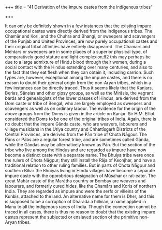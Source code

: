 +++
title = "41 Derivation of the impure castes from the indigenous tribes"

+++

It can only be definitely shown in a few instances that the existing impure occupational castes were directly derived from the indigenous tribes. The Chamār and Kori, and the Chuhra and Bhangi, or sweepers and scavengers of the Punjab and United Provinces, are now purely occupational castes and their original tribal affinities have entirely disappeared. The Chamārs and Mehtars or sweepers are in some places of a superior physical type, of comparatively good stature and light complexion;82 this may perhaps be due to a large admixture of Hindu blood through their women, during a social contact with the Hindus extending over many centuries, and also to the fact that they eat flesh when they can obtain it, including carrion. Such types are, however, exceptional among the impure castes, and there is no reason to doubt their general origin from the non-Aryan tribes, which in a few instances can be directly traced. Thus it seems likely that the Kanjars, Berias, Sānsias and other gipsy groups, as well as the Mirāsis, the vagrant bards and genealogists of the lower classes of Hindus, are derived from the Dom caste or tribe of Bengal, who are largely employed as sweepers and scavengers as well as on ordinary labour. The evidence for the origin of the above groups from the Doms is given in the article on Kanjar. Sir H.M. Elliot considered the Doms to be one of the original tribes of India. Again, there is no doubt that the impure Gānda caste, who are weavers, labourers and village musicians in the Uriya country and Chhattīsgarh Districts of the Central Provinces, are derived from the Pān tribe of Chota Nāgpur. The Pāns or Pābs are a regular forest tribe, and are sometimes called Gānda, while the Gāndas may be alternatively known as Pān. But the section of the tribe who live among the Hindus and are regarded as impure have now become a distinct caste with a separate name. The Bhuiya tribe were once the rulers of Chota Nāgpur; they still install the Rāja of Keonjhar, and have a traditional relation to other ruling families. But in parts of Chota Nāgpur and southern Bihār the Bhuiyas living in Hindu villages have become a separate impure caste with the opprobrious designation of Mūsahar or rat-eater. The great Mahār caste of the Marātha country or Bombay are weavers and labourers, and formerly cured hides, like the Chamārs and Koris of northern India. They are regarded as impure and were the serfs or villeins of the Kunbis, attached to the land. An alternative name for them is Dher, and this is supposed to be a corruption of Dharada a hillman, a name applied in Manu to all the indigenous races of India. Though the connection cannot be traced in all cases, there is thus no reason to doubt that the existing impure castes represent the subjected or enslaved section of the primitive non-Aryan tribes. 

